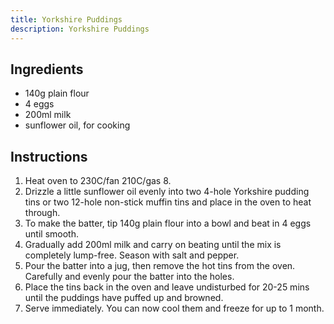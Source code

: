 ```yaml
---
title: Yorkshire Puddings
description: Yorkshire Puddings
---
```


## Ingredients
* 140g plain flour
* 4 eggs
* 200ml milk
* sunflower oil, for cooking

## Instructions
1. Heat oven to 230C/fan 210C/gas 8.
1. Drizzle a little sunflower oil evenly into two 4-hole Yorkshire pudding tins or two 12-hole non-stick muffin tins and place in the oven to heat through.
1. To make the batter, tip 140g plain flour into a bowl and beat in 4 eggs until smooth.
1. Gradually add 200ml milk and carry on beating until the mix is completely lump-free. Season with salt and pepper.
1. Pour the batter into a jug, then remove the hot tins from the oven. Carefully and evenly pour the batter into the holes.
1. Place the tins back in the oven and leave undisturbed for 20-25 mins until the puddings have puffed up and browned.
1. Serve immediately. You can now cool them and freeze for up to 1 month.